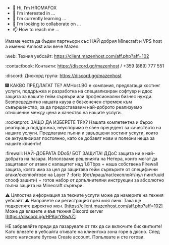 - 👋 Hi, I’m HROMAFOX
- 👀 I’m interested in ...
- 🌱 I’m currently learning ...
- 💞️ I’m looking to collaborate on ...
- 📫 How to reach me ...

<!---
HROMAFOX/HROMAFOX is a ✨ special ✨ repository because its `README.md` (this file) appears on your GitHub profile.
You can click the Preview link to take a look at your changes.
--->


Имаме честа да бъдем партньори със НАЙ добрия Minecraft и VPS host а именно Amhost или вече Mazen.

:web: Техния уебсайт: https://client.mazenhost.com/aff.php?aff=102

:contactbook: Контакти: https://discord.gg/mazenhost / +359 (889) 777 551

:discord: Дискорд група: https://discord.gg/mazenhost

🎆 КАКВО ПРЕДЛАГАТ ТЕ?
AMHost.BG е компания, предлагаща хостинг услуги, поддръжка и разработка на специализиран софтуер и ддос защита за вашите гейм сървъри или професионални бизнес нужди. Безпрецедентно нашата кауза е безконечен стремеж към съвършенство, за да предостававим най-доброто реализуемо отношение между цена и качество на нашите услуги.

:rocketprot: ЗАЩО ДА ИЗБЕРЕТЕ ТЯХ?
Нашата компетентна и бързо реагираща поддръжка, неуспоримо е явен прецедент за качеството на нашите услуги.
Предлагаме пълни и завършени хостинг услуги, които се актуализират постоянно, като се добавят нови и полезни неща за нашите клиенти!

:firewall: НАЙ-ДОБРАТА DDoS/ БОТ ЗАЩИТА!
ДДоС защита ни е най-добрата на пазара. Използваме решенията на Нетера, които могат да защитават от атаки с капацитет над 1.8Tbps + наша собствена Firewall защита, която има за цел да защитава гейм сървърите от специфични атаки/експлойтове на Layer 7 :fork: (бот/краш/лаг/експлойт/нул пинг/uuid спооф защити) + готов набор от допълнителни инструкции за абсолютно пълна защита на Minecraft сървъри.

⚠️ Цялостна информация за техните услуги може да намерите на техния уебсайт.
⚠️ Направете си регистрация през моя линк. Така ще подкрепяте директно мен.
       [https://client.mazenhost.com/aff.php?aff=102]
Може да влезете и във техния Discord server [https://discord.gg/HPKqrYBwAZ]

НЕ забравяйте преди да пазарувате от тях да си включите бисквитките!
Като влезете в уебсайта отивате на клиентска зона горе в дясно. След което натискате бутона Create account. Попълвате и сте готови.
